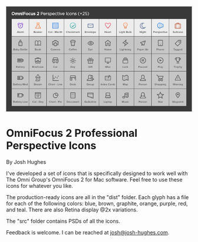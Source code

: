 ![Screenshot](screenshot.png)

# OmniFocus 2 Professional Perspective Icons

By Josh Hughes

I've developed a set of icons that is specifically designed to work well with The Omni Group's OmniFocus 2 for Mac software. Feel free to use these icons for whatever you like.

The production-ready icons are all in the "dist" folder. Each glyph has a file for each of the following colors: blue, brown, graphite, orange, purple, red, and teal. There are also Retina display @2x variations.

The "src" folder contains PSDs of all the icons.

Feedback is welcome. I can be reached at josh@josh-hughes.com.